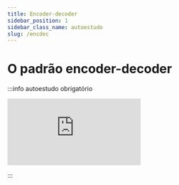 ```yaml
---
title: Encoder-decoder
sidebar_position: 1
sidebar_class_name: autoestudo
slug: /encdec
---
```


# O padrão encoder-decoder

:::info autoestudo obrigatório

<div style={{ textAlign: 'center' }}>
    <iframe 
        style={{
            display: 'block',
            margin: 'auto',
            width: '100%',
            height: '50vh',
        }}
        src="https://www.youtube.com/embed/L8HKweZIOmg" 
        frameborder="0" 
        allowFullScreen>
    </iframe>
</div>

:::
